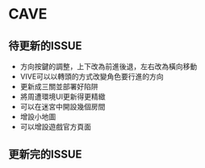 # CAVE

## 待更新的ISSUE
* 方向按鍵的調整，上下改為前進後退，左右改為橫向移動
* VIVE可以以轉頭的方式改變角色要行進的方向
* 更新成三關並部署好陷阱
* 將周遭環境UI更新得更精緻
* 可以在迷宮中開設幾個房間
* 增設小地圖
* 可以增設遊戲官方頁面

## 更新完的ISSUE
